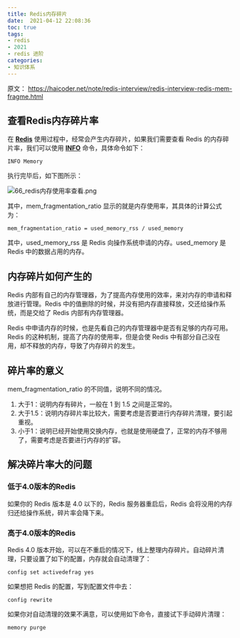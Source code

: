 ```yaml
---
title: Redis内存碎片
date:  2021-04-12 22:08:36
toc: true
tags: 
- redis
- 2021
- redis 进阶
categories:
- 知识体系
---
```


原文： https://haicoder.net/note/redis-interview/redis-interview-redis-mem-fragme.html

## 查看Redis内存碎片率

在 **[Redis](https://haicoder.net/redis/redis-tutorial.html)** 使用过程中，经常会产生内存碎片，如果我们需要查看 Redis 的内存碎片率，我们可以使用 **[INFO](https://haicoder.net/redis/redis-info.html)** 命令，具体命令如下：

```
INFO Memory
```
<!-- more -->

执行完毕后，如下图所示：

![66_redis内存使用率查看.png](https://wdj-1252419878.cos.ap-beijing.myqcloud.com/blog/2021-04-12-135146.png)

其中，mem_fragmentation_ratio 显示的就是内存使用率，其具体的计算公式为：

```
mem_fragmentation_ratio = used_memory_rss / used_memory
```

其中，used_memory_rss 是 Redis 向操作系统申请的内存。used_memory 是 Redis 中的数据占用的内存。

## 内存碎片如何产生的

Redis 内部有自己的内存管理器，为了提高内存使用的效率，来对内存的申请和释放进行管理。Redis 中的值删除的时候，并没有把内存直接释放，交还给操作系统，而是交给了 Redis 内部有内存管理器。

Redis 中申请内存的时候，也是先看自己的内存管理器中是否有足够的内存可用。Redis 的这种机制，提高了内存的使用率，但是会使 Redis 中有部分自己没在用，却不释放的内存，导致了内存碎片的发生。

## 碎片率的意义

mem_fragmentation_ratio 的不同值，说明不同的情况。

1. 大于1：说明内存有碎片，一般在 1 到 1.5 之间是正常的。
2. 大于1.5：说明内存碎片率比较大，需要考虑是否要进行内存碎片清理，要引起重视。
3. 小于1：说明已经开始使用交换内存，也就是使用硬盘了，正常的内存不够用了，需要考虑是否要进行内存的扩容。

## 解决碎片率大的问题

### 低于4.0版本的Redis

如果你的 Redis 版本是 4.0 以下的，Redis 服务器重启后，Redis 会将没用的内存归还给操作系统，碎片率会降下来。

### 高于4.0版本的Redis

Redis 4.0 版本开始，可以在不重启的情况下，线上整理内存碎片。自动碎片清理，只要设置了如下的配置，内存就会自动清理了：

```
config set activedefrag yes
```

如果想把 Redis 的配置，写到配置文件中去：

```
config rewrite
```

如果你对自动清理的效果不满意，可以使用如下命令，直接试下手动碎片清理：

```
memory purge
```